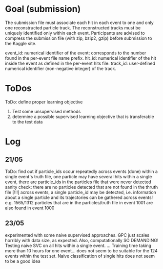# Goal (submission)
The submission file must associate each hit in each event to one and only one reconstructed particle track.
The reconstructed tracks must be uniquely identified only within each event.
Participants are advised to compress the submission file (with zip, bzip2, gzip) before submission to the Kaggle site.

event_id: numerical identifier of the event; corresponds to the number found in the per-event file name prefix.
hit_id: numerical identifier of the hit inside the event as defined in the per-event hits file.
track_id: user-defined numerical identifier (non-negative integer) of the track.

# ToDos
ToDo: define proper learning objective
1) Test some unsupervised methods
2) determine a possible supervised learning objective that is transferable to the test data

# Log
## 21/05
ToDo: find out if particle_ids occur repeatedly across events (done)
within a single event's truth file, one particle may have several hits
within a single event, there are particle_ids in the particles file that were never detected
sanity check: there are no particles detected that are not found in the thruth file
[!!!] across events, a single particle_id may be detected, i.e. information about a single particle and its trajectories can be gathered across events!
e.g. 1565/1312 particles that are in the particles/truth file in event 1001 are also found in event 1000

## 23/05
experimented with some naive supervised approaches. 
GPC just scales horribly with data size, as expected. Also, computationally SO DEMANDING!
Testing naive SVC on all hits within a single event.
... Training time taking more than 10 hours for one event... does not seem to be suitable for the 124 events within the test set.
Naive classification of single hits does not seem to be a good idea
